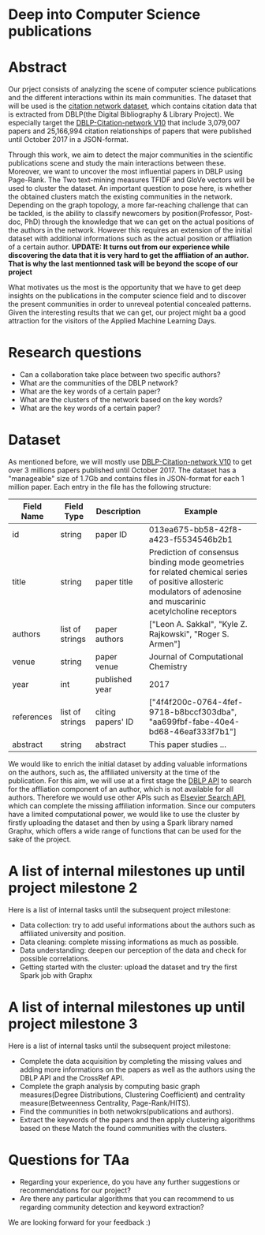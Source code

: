 # Deep into Computer Science publications

# Abstract  

Our prject consists of analyzing the scene of computer science publications and the different interactions within its main communities. The dataset that will be used is the [citation network dataset](https://aminer.org/citation), which contains citation data that is extracted from DBLP(the Digital Bibliography & Library Project). We especially target the [DBLP-Citation-network V10](https://aminer.org/citation) that include 3,079,007 papers and 25,166,994 citation relationships of papers that were published until October 2017 in a JSON-format.  
    
Through this work, we aim to detect the major communities in the scientific publications scene and study the main interactions between these. Moreover, we want to uncover the most influential papers in DBLP using Page-Rank. The Two text-mining measures TFIDF and GloVe vectors will be used to cluster the dataset. An important question to pose here, is whether the obtained clusters match the existing communities in the network. Depending on the graph topology, a more far-reaching challenge that can be tackled, is the ability to classify newcomers by position(Professor, Post-doc, PhD) through the knowledge that we can get on the actual positions of the authors in the network. However this requires an extension of the initial dataset with additional informations such as the actual position or affliation of a certain author. **UPDATE: It turns out from our experience while discovering the data that it is very hard to get the affliation of an author. That is why the last mentionned task will be beyond the scope of our project** 
    
What motivates us the most is the opportunity that we have to get deep insights on the publications in the computer science field and to  discover the present communities in order to unreveal potential concealed patterns. Given the interesting results that we can get, our project might ba a good attraction for the visitors of the Applied Machine Learning Days.


# Research questions  

* Can a collaboration take place between two specific authors?  
* What are the communities of the DBLP network?  
* What are the key words of a certain paper?
* What are the clusters of the network based on the key words? 
* What are the key words of a certain paper?

# Dataset  

As mentioned before, we will mostly use [DBLP-Citation-network V10](https://aminer.org/citation) to get over 3 millions papers published until October 2017. 
The dataset has a "manageable" size of 1.7Gb and contains files in JSON-format for each 1 million paper. Each entry in the file has the following structure:  

| Field Name | Field Type      | Description       | Example                                                                                                                                                           |
|------------|-----------------|-------------------|-------------------------------------------------------------------------------------------------------------------------------------------------------------------|
| id         | string          | paper ID             | 013ea675-bb58-42f8-a423-f5534546b2b1                                                                                                                            |
| title      | string          | paper title       | Prediction of consensus binding mode geometries for related chemical series of positive allosteric modulators of adenosine and muscarinic acetylcholine receptors |
| authors    | list of strings | paper authors     | ["Leon A. Sakkal", "Kyle Z. Rajkowski", "Roger S. Armen"]                                                                                                         |
| venue      | string          | paper venue       | Journal of Computational Chemistry                                                                                                                                |
| year       | int             | published year    | 2017                                                                                                                                                              |
| references | list of strings | citing papers' ID | ["4f4f200c-0764-4fef-9718-b8bccf303dba", "aa699fbf-fabe-40e4-bd68-46eaf333f7b1"]                                                                                  |
| abstract   | string          | abstract          | This paper studies ...                                                                                                                                            |  

We would like to enrich the initial dataset by adding valuable informations on the authors, such as, the affiliated university at the time of the publication. For this aim, we will use at a first stage the [DBLP API](http://dblp.uni-trier.de/faq/How+to+use+the+dblp+search+API.html) to search for the affliation component of an author, which is not available for all authors. Therefore we would use other APIs such as [Elsevier Search API](https://dev.elsevier.com/api_docs.html), which can complete the missing affiliation information. Since our computers have a limited computational power, we would like to use the cluster by firstly uploading the dataset and then by using a Spark library named Graphx, which offers a wide range of functions that can be used for the sake of the project.

# A list of internal milestones up until project milestone 2  

Here is a list of internal tasks until the subsequent project milestone:  
*  Data collection: try to add useful informations about the authors such as affiliated university and position.
*  Data cleaning: complete missing informations as much as possible.
*  Data understanding: deepen our perception of the data and check for possible correlations.
*  Getting started with the cluster: upload the dataset and try the first Spark job with Graphx

# A list of internal milestones up until project milestone 3  

Here is a list of internal tasks until the subsequent project milestone:  
*  Complete the data acquisition by completing the missing values and adding more informations on the papers as well as the authors using the DBLP API and the CrossRef API.
*  Complete the graph analysis by computing basic graph measures(Degree Distributions, Clustering Coefficient) and centrality measure(Betweenness Centrality, Page-Rank/HITS).
*  Find the communities in both netwokrs(publications and authors).
*  Extract the keywords of the papers and then apply clustering algorithms based on these
Match the found communities with the clusters.

# Questions for TAa  

* Regarding your experience, do you have any further suggestions or recommendations for our project?  
* Are there any particular algorithms that you can recommend to us regarding community detection and keyword extraction?

We are looking forward for your feedback :)
